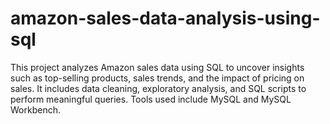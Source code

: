 # amazon-sales-data-analysis-using-sql
This project analyzes Amazon sales data using SQL to uncover insights such as top-selling products, sales trends, and the impact of pricing on sales. It includes data cleaning, exploratory analysis, and SQL scripts to perform meaningful queries. Tools used include MySQL and MySQL Workbench.
